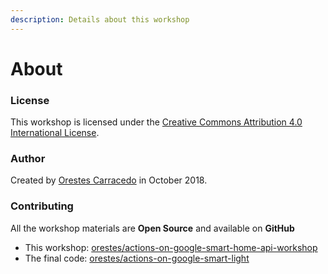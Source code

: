 ```yaml
---
description: Details about this workshop
---
```


# About

### License

This workshop is licensed under the [Creative Commons Attribution 4.0 International License](https://creativecommons.org/licenses/by/4.0/legalcode). 

### Author

Created by [Orestes Carracedo](https://orestes.io) in October 2018. 

### Contributing

All the workshop materials are **Open Source** and available on **GitHub**

* This workshop: [orestes/actions-on-google-smart-home-api-workshop](https://github.com/orestes/actions-on-google-smart-home-api-workshop)
* The final code: [orestes/actions-on-google-smart-light](https://github.com/orestes/actions-on-google-smart-light)

